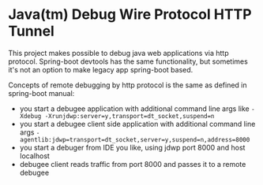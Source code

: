 # Java(tm) Debug Wire Protocol HTTP Tunnel

This project makes possible to debug java web applications via http protocol.
Spring-boot devtools has the same functionality, but sometimes it's not an option to make legacy app spring-boot based.

Concepts of remote debugging by http protocol is the same as defined in spring-boot manual:
* you start a debugee application with additional command line args like ``-Xdebug -Xrunjdwp:server=y,transport=dt_socket,suspend=n``
* you start a debugee client side application with additional command line args ``-agentlib:jdwp=transport=dt_socket,server=y,suspend=n,address=8000``
* you start a debuger from IDE you like, using jdwp port 8000 and host localhost
* debugee client reads traffic from port 8000 and passes it to a remote debugee

